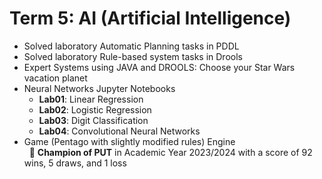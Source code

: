 # Term 5: AI (Artificial Intelligence)

- Solved laboratory Automatic Planning tasks in PDDL
- Solved laboratory Rule-based system tasks in Drools
- Expert Systems using JAVA and DROOLS: Choose your Star Wars vacation planet
- Neural Networks Jupyter Notebooks
  - **Lab01**: Linear Regression
  - **Lab02**: Logistic Regression
  - **Lab03**: Digit Classification
  - **Lab04**: Convolutional Neural Networks
- Game (Pentago with slightly modified rules) Engine  
  &nbsp; 🏅 **Champion of PUT** in Academic Year 2023/2024 with a score of 92 wins, 5 draws, and 1 loss
